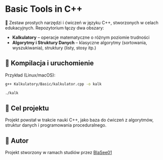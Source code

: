 # Basic Tools in C++

🧰 Zestaw prostych narzędzi i ćwiczeń w języku C++, stworzonych w celach edukacyjnych. Repozytorium łączy dwa obszary:
- **Kalkulatory** – operacje matematyczne o różnym poziomie trudności
- **Algorytmy i Struktury Danych** – klasyczne algorytmy (sortowania, wyszukiwania), struktury (listy, stosy itp.)

## 🔧 Kompilacja i uruchomienie

Przykład (Linux/macOS):
```bash
g++ Kalkulatory/Basic/kalkulator.cpp -o kalk
```
```bash
./kalk
```

## 📌 Cel projektu
Projekt powstał w trakcie nauki C++, jako baza do ćwiczeń z algorytmów, struktur danych i programowania proceduralnego.

## 📌 Autor
Projekt stworzony w ramach studiów przez [BlaSee01](https://github.com/BlaSee01)
